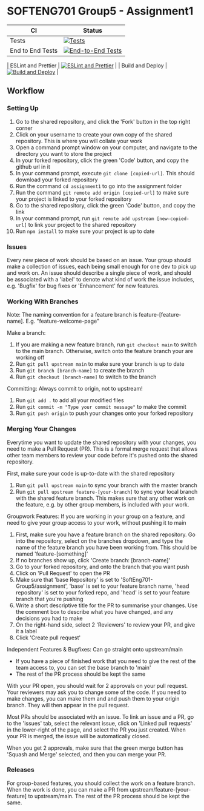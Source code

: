# SOFTENG701 Group5 - Assignment1

<!-- prettier-ignore -->
| CI                  | Status   |
| ------------------- | -------- |
| Tests               |  [![Tests](https://github.com/SoftEng701-Group5/assignment1/actions/workflows/tests.yml/badge.svg?branch=main)](https://github.com/SoftEng701-Group5/assignment1/actions/workflows/tests.yml) |
| End to End Tests    | [![End-to-End Tests](https://github.com/DanielDowling999/assignment1/actions/workflows/end_to_end_tests.yml/badge.svg)](https://github.com/DanielDowling999/assignment1/actions/workflows/end_to_end_tests.yml) |

| ESLint and Prettier |  [![ESLint and Prettier](https://github.com/SoftEng701-Group5/assignment1/actions/workflows/eslint_and_prettier.yml/badge.svg?branch=main)](https://github.com/SoftEng701-Group5/assignment1/actions/workflows/eslint_and_prettier.yml) |
| Build and Deploy    | [![Build and Deploy](https://github.com/SoftEng701-Group5/assignment1/actions/workflows/build_and_deploy.yml/badge.svg?branch=main)](https://github.com/SoftEng701-Group5/assignment1/actions/workflows/build_and_deploy.yml) |

## Workflow

### Setting Up

1. Go to the shared repository, and click the 'Fork' button in the top right corner
2. Click on your username to create your own copy of the shared repository. This is where you will collate your work
3. Open a command prompt window on your computer, and navigate to the directory you want to store the project
4. In your forked repository, click the green 'Code' button, and copy the github url in it
5. In your command prompt, execute `git clone [copied-url]`. This should download your forked repository
6. Run the command `cd assignment1` to go into the assignment folder
7. Run the command `git remote add origin [copied-url]` to make sure your project is linked to your forked repository
8. Go to the shared repository, click the green 'Code' button, and copy the link
9. In your command prompt, run `git remote add upstream [new-copied-url]` to link your project to the shared repository
10. Run `npm install` to make sure your project is up to date

### Issues

Every new piece of work should be based on an issue. Your group should make a collection of issues, each being small enough for one dev to pick up and work on. An issue should describe a single piece of work, and should be associated with a 'label' to denote what kind of work the issue includes, e.g. 'Bugfix' for bug fixes or 'Enhancement' for new features.

### Working With Branches

Note: The naming convention for a feature branch is feature-[feature-name]. E.g. "feature-welcome-page"

Make a branch:

1. If you are making a new feature branch, run `git checkout main` to switch to the main branch. Otherwise, switch onto the feature branch your are working off
2. Run `git pull upstream main` to make sure your branch is up to date
3. Run `git branch [branch-name]` to create the branch
4. Run `git checkout [branch-name]` to switch to the branch

Committing: Always commit to origin, not to upstream!

1. Run `git add .` to add all your modified files
2. Run `git commit -m "Type your commit message"` to make the commit
3. Run `git push origin` to push your changes onto your forked repository

### Merging Your Changes

Everytime you want to update the shared repository with your changes, you need to make a Pull Request (PR). This is a formal merge request that allows other team members to review your code before it's pushed onto the shared repository.

First, make sure your code is up-to-date with the shared repository

1. Run `git pull upstream main` to sync your branch with the master branch
2. Run `git pull upstream feature-[your-branch]` to sync your local branch with the shared feature branch. This makes sure that any other work on the feature, e.g. by other group members, is included with your work.

Groupwork Features: If you are working in your group on a feature, and need to give your group access to your work, without pushing it to main

1. First, make sure you have a feature branch on the shared repository. Go into the repository, select on the branches dropdown, and type the name of the feature branch you have been working from. This should be named 'feature-[something]'
2. If no branches show up, click 'Create branch: [branch-name]'
3. Go to your forked repository, and onto the branch that you want push
4. Click on 'Pull Request' to open the PR
5. Make sure that 'base Repository' is set to 'SoftEng701-Group5/assignment', 'base' is set to your feature branch name, 'head repository' is set to your forked repo, and 'head' is set to your feature branch that you're pushing
6. Write a short descriptive title for the PR to summarise your changes. Use the comment box to describe what you have changed, and any decisions you had to make
7. On the right-hand side, select 2 'Reviewers' to review your PR, and give it a label
8. Click 'Create pull request'

Independent Features & Bugfixes: Can go straight onto upstream/main

- If you have a piece of finished work that you need to give the rest of the team access to, you can set the base branch to 'main'
- The rest of the PR process should be kept the same

With your PR open, you should wait for 2 approvals on your pull request. Your reviewers may ask you to change some of the code. If you need to make changes, you can make them and and push them to your origin branch. They will then appear in the pull request.

Most PRs should be associated with an issue. To link an issue and a PR, go to the 'issues' tab, select the relevant issue, click on 'Linked pull requests' in the lower-right of the page, and select the PR you just created. When your PR is merged, the issue will be automatically closed.

When you get 2 approvals, make sure that the green merge button has 'Squash and Merge' selected, and then you can merge your PR.

### Releases

For group-based features, you should collect the work on a feature branch. When the work is done, you can make a PR from upstream/feature-[your-feature] to upstream/main. The rest of the PR process should be kept the same.
